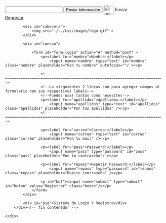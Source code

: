 <!DOCTYPE html>
<html>
<head>
    <title>Formulario</title>
    <meta charset="utf-8">
    <link type="text/css" href="./../css/style.css" rel="stylesheet" />
</head>
 
<body>
    <input type="text" name="texto">
  <input type="submit" value="Enviar información">
  <img src="https://i0.pngocean.com/files/880/673/235/arrow-computer-icons-symbol-clip-art-send-email-button.jpg" alt="imagen" width="32" height="32" style="vertical-align: middle">
  Enviar
</button>
    <div id="registrar">
            <a href="../index.php"</a>Regresar</a>
    </div>
    <div id="envoltura">
        <div id="contenedor">
 
            <div id="cabecera">
                <img src="./../css/images/logo.gif" >
            </div>
 
            <div id="cuerpo">
 
                <form id="form-login" action="#" method="post" >
                    <p><label for="nombre">Nombre:</label></p>
                        <input name="nombre" type="text" id="nombre" class="nombre" placeholder="Pon tu nombre" autofocus=""/ ></p>
 
                    <!--=============================================================================================-->
                    <!--La sisguientes 2 líneas son para agregar campos al formulario con sus respectivos labels-->
                    <!--Puedes usar tantas como necesites-->
                    <p><label for="apellidos">Apellidos:</label></p>
                        <input name="apellidos" type="text" id="apellidos" class="apellidos" placeholder="Pon tus apellidos" /></p>
                    <!--=============================================================================================-->
 
                    <p><label for="correo">Correo:</label></p>
                        <input name="correo" type="text" id="correo" class="correo" placeholder="Pon tu mail" /></p>
 
                    <p><label for="pass">Password:</label></p>
                        <input name="pass" type="password" id="pass" class="pass" placeholder="Pon tu contraseña"/ ></p>
 
                    <p><label for="repass">Repetir Password:</label></p>
                        <input name="repass" type="password" id="repass" class="repass" placeholder="Repite contraseña" /></p>
 
                    <p id="bot"><input name="submit" type="submit" id="boton" value="Registrar" class="boton"/></p>
                </form>
            </div>
 
            <div id="pie">Sistema de Login Y Registro</div>
        </div><!-- fin contenedor -->
 
    </div>
 
</body>
 
</html>
